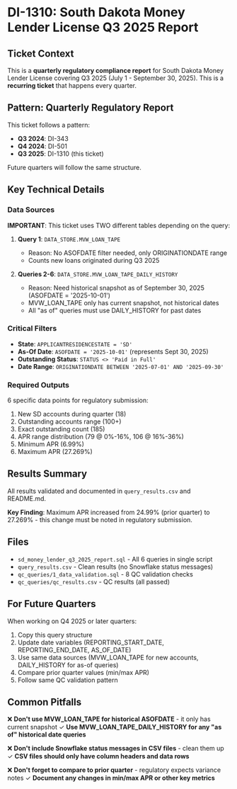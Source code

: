 # DI-1310: South Dakota Money Lender License Q3 2025 Report

## Ticket Context

This is a **quarterly regulatory compliance report** for South Dakota Money Lender License covering Q3 2025 (July 1 - September 30, 2025). This is a **recurring ticket** that happens every quarter.

## Pattern: Quarterly Regulatory Report

This ticket follows a pattern:
- **Q3 2024**: DI-343
- **Q4 2024**: DI-501
- **Q3 2025**: DI-1310 (this ticket)

Future quarters will follow the same structure.

## Key Technical Details

### Data Sources

**IMPORTANT**: This ticket uses TWO different tables depending on the query:

1. **Query 1**: `DATA_STORE.MVW_LOAN_TAPE`
   - Reason: No ASOFDATE filter needed, only ORIGINATIONDATE range
   - Counts new loans originated during Q3 2025

2. **Queries 2-6**: `DATA_STORE.MVW_LOAN_TAPE_DAILY_HISTORY`
   - Reason: Need historical snapshot as of September 30, 2025 (ASOFDATE = '2025-10-01')
   - MVW_LOAN_TAPE only has current snapshot, not historical dates
   - All "as of" queries must use DAILY_HISTORY for past dates

### Critical Filters

- **State**: `APPLICANTRESIDENCESTATE = 'SD'`
- **As-Of Date**: `ASOFDATE = '2025-10-01'` (represents Sept 30, 2025)
- **Outstanding Status**: `STATUS <> 'Paid in Full'`
- **Date Range**: `ORIGINATIONDATE BETWEEN '2025-07-01' AND '2025-09-30'`

### Required Outputs

6 specific data points for regulatory submission:
1. New SD accounts during quarter (18)
2. Outstanding accounts range (100+)
3. Exact outstanding count (185)
4. APR range distribution (79 @ 0%-16%, 106 @ 16%-36%)
5. Minimum APR (6.99%)
6. Maximum APR (27.269%)

## Results Summary

All results validated and documented in `query_results.csv` and README.md.

**Key Finding**: Maximum APR increased from 24.99% (prior quarter) to 27.269% - this change must be noted in regulatory submission.

## Files

- `sd_money_lender_q3_2025_report.sql` - All 6 queries in single script
- `query_results.csv` - Clean results (no Snowflake status messages)
- `qc_queries/1_data_validation.sql` - 8 QC validation checks
- `qc_queries/qc_results.csv` - QC results (all passed)

## For Future Quarters

When working on Q4 2025 or later quarters:
1. Copy this query structure
2. Update date variables (REPORTING_START_DATE, REPORTING_END_DATE, AS_OF_DATE)
3. Use same data sources (MVW_LOAN_TAPE for new accounts, DAILY_HISTORY for as-of queries)
4. Compare prior quarter values (min/max APR)
5. Follow same QC validation pattern

## Common Pitfalls

❌ **Don't use MVW_LOAN_TAPE for historical ASOFDATE** - it only has current snapshot
✓ **Use MVW_LOAN_TAPE_DAILY_HISTORY for any "as of" historical date queries**

❌ **Don't include Snowflake status messages in CSV files** - clean them up
✓ **CSV files should only have column headers and data rows**

❌ **Don't forget to compare to prior quarter** - regulatory expects variance notes
✓ **Document any changes in min/max APR or other key metrics**
